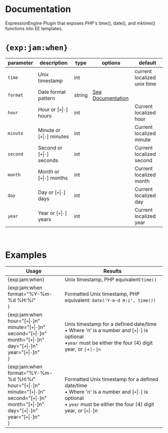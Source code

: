 # Documentation
ExpressionEngine Plugin that exposes PHP's time(), date(), and mktime() functions into EE templates.

# `{exp:jam:when}`
| parameter | description              | type   | options                                                                                               | default                     |
|-----------|--------------------------|--------|-------------------------------------------------------------------------------------------------------|-----------------------------|
| `time`    | Unix timestamp           | int    |                                                                                                       | current localized unix time |
| `format`  | Date format pattern      | string | [See Documentation](https://docs.expressionengine.com/latest/templates/date-variable-formatting.html) |                             |
| `hour`    | Hour or [`+`\|`-`] hours     | int    |                                                                                                       | Current localized hour      |
| `minute`  | Minute or [`+`\|`-`] minutes | int    |                                                                                                       | Current localized minute    |
| `second`  | Second or [`+`\|`-`] seconds | int    |                                                                                                       | Current localized second    |
| `month`   | Month or [`+`\|`-`] months   | int    |                                                                                                       | Current localized month     |
| `day`     | Day or [`+`\|`-`] days       | int    |                                                                                                       | Current localized day       |
| `year`    | Year or [`+`\|`-`] years     | int    |                                                                                                       | Current localized year      |

&nbsp;
# Examples
| Usage                                                                                                                                                   | Results                                                                                                                                                              |
|---------------------------------------------------------------------------------------------------------------------------------------------------------|----------------------------------------------------------------------------------------------------------------------------------------------------------------------|
| {exp:jam:when}                                                                                                                                          | Unix timestamp, PHP equivalent:`time()`                                                                                                                              |
| {exp:jam:when<br>format="%Y-%m-%d %H:%i"<br>}                                                                                                           | Formatted Unix timestamp, PHP equivalent: `date('Y-m-d H:i', time())`                                                                                                |
| {exp:jam:when<br>hour="[`+`\|`-`]n"<br>minute="[`+`\|`-`]n"<br>second="[`+`\|`-`]n"<br>month="[`+`\|`-`]n"<br>day="[`+`\|`-`]n"<br>year="[`+`\|`-`]n"<br>}                            | Unix timestamp for a defined date/time<br>• Where 'n' is a number and [`+`\|`-`] is optional<br>•`year` must be either the four (4) digit year, or `[`+`\|`-`]n`           |
| {exp:jam:when<br>format="%Y-%m-%d %H:%i"<br>hour="[`+`\|`-`]n"<br>minute="[`+`\|`-`]n"<br>second="[`+`\|`-`]n"<br>month="[`+`\|`-`]n"<br>day="[`+`\|`-`]n"<br>year="[`+`\|`-`]n"<br>} | Formatted Unix timestamp for a defined date/time<br>• Where 'n' is a number and [`+`\|`-`] is optional<br>• `year` must be either the four (4) digit year, or [`+`\|`-`]n |
